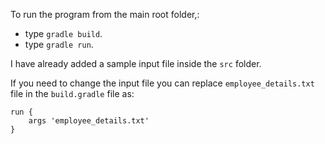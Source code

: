 To run the program from the main root folder,:
  -  type `gradle build`.
  -  type `gradle run`.

I have already added a sample input file inside the `src` folder.

If you need to change the input file you can replace `employee_details.txt` file in the `build.gradle` file as:
```
run {
    args 'employee_details.txt' 
}
```

